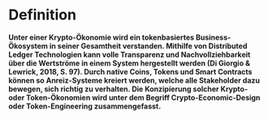 # Definition

**Unter einer Krypto-Ökonomie wird ein tokenbasiertes Business-Ökosystem in seiner Gesamtheit verstanden. Mithilfe von Distributed Ledger Technologien kann volle Transparenz und Nachvollziehbarkeit über die Wertströme in einem System hergestellt werden \(Di Giorgio & Lewrick, 2018, S. 97\). Durch native Coins, Tokens und Smart Contracts können so Anreiz-Systeme kreiert werden, welche alle Stakeholder dazu bewegen, sich richtig zu verhalten. Die Konzipierung solcher Krypto- oder Token-Ökonomien wird unter dem Begriff Crypto-Economic-Design oder Token-Engineering zusammengefasst.** 

